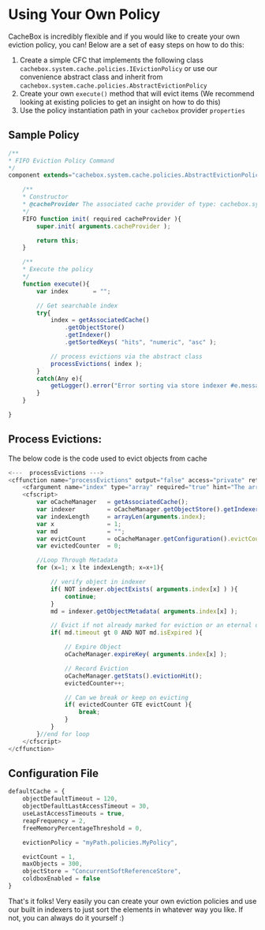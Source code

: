 # Using Your Own Policy

CacheBox is incredibly flexible and if you would like to create your own eviction policy, you can! Below are a set of easy steps on how to do this:

1. Create a simple CFC that implements the following class `cachebox.system.cache.policies.IEvictionPolicy` or use our convenience abstract class and inherit from `cachebox.system.cache.policies.AbstractEvictionPolicy`
2. Create your own `execute()` method that will evict items \(We recommend looking at existing policies to get an insight on how to do this\) 
3. Use the policy instantiation path in your `cachebox` provider `properties`

## Sample Policy

```javascript
/**
* FIFO Eviction Policy Command
*/
component extends="cachebox.system.cache.policies.AbstractEvictionPolicy"{

    /**
    * Constructor
    * @cacheProvider The associated cache provider of type: cachebox.system.cache.ICacheProvider
    */
    FIFO function init( required cacheProvider ){
        super.init( arguments.cacheProvider );

        return this;
    }

    /**
    * Execute the policy
    */
    function execute(){
        var index       = "";

        // Get searchable index
        try{
            index = getAssociatedCache()
                .getObjectStore()
                .getIndexer()
                .getSortedKeys( "hits", "numeric", "asc" );

            // process evictions via the abstract class
            processEvictions( index );
        }
        catch(Any e){
            getLogger().error("Error sorting via store indexer #e.message# #e.detail# #e.stackTrace#.");
        }
    }

}
```

## Process Evictions:

The below code is the code used to evict objects from cache

```javascript
<---  processEvictions --->
<cffunction name="processEvictions" output="false" access="private" returntype="void" hint="Abstract processing of evictions">
    <cfargument name="index" type="array" required="true" hint="The array of metadata keys used for processing evictions"/>
    <cfscript>
        var oCacheManager   = getAssociatedCache();
        var indexer         = oCacheManager.getObjectStore().getIndexer();
        var indexLength     = arrayLen(arguments.index);
        var x               = 1;
        var md              = "";
        var evictCount      = oCacheManager.getConfiguration().evictCount;
        var evictedCounter  = 0;

        //Loop Through Metadata
        for (x=1; x lte indexLength; x=x+1){

            // verify object in indexer
            if( NOT indexer.objectExists( arguments.index[x] ) ){
                continue;
            }
            md = indexer.getObjectMetadata( arguments.index[x] );

            // Evict if not already marked for eviction or an eternal object.
            if( md.timeout gt 0 AND NOT md.isExpired ){

                // Expire Object
                oCacheManager.expireKey( arguments.index[x] );

                // Record Eviction
                oCacheManager.getStats().evictionHit();
                evictedCounter++;

                // Can we break or keep on evicting
                if( evictedCounter GTE evictCount ){
                    break;
                }
            }
        }//end for loop
    </cfscript>
</cffunction>
```

## Configuration File

```javascript
defaultCache = {
    objectDefaultTimeout = 120,
    objectDefaultLastAccessTimeout = 30,
    useLastAccessTimeouts = true,
    reapFrequency = 2,
    freeMemoryPercentageThreshold = 0,

    evictionPolicy = "myPath.policies.MyPolicy",

    evictCount = 1,
    maxObjects = 300,
    objectStore = "ConcurrentSoftReferenceStore",
    coldboxEnabled = false
}
```

That's it folks! Very easily you can create your own eviction policies and use our built in indexers to just sort the elements in whatever way you like. If not, you can always do it yourself :\)

